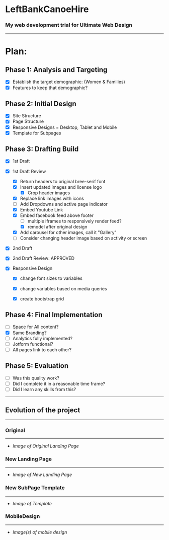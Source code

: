 # LeftBankCanoeHire
### My web development trial for Ultimate Web Design

---
# Plan:

## Phase 1: Analysis and Targeting

- [x] Establish the target demographic: (Women & Families)
- [x] Features to keep that demographic?

## Phase 2: Initial Design

- [x] Site Structure
- [x] Page Structure
- [x] Responsive Designs = Desktop, Tablet and Mobile
- [x] Template for Subpages

## Phase 3: Drafting Build

- [x] 1st Draft
- [x] 1st Draft Review
     - [x] Return headers to original bree-serif font
     - [x] Insert updated images and license logo
        - [x] Crop header images
     - [x] Replace link images with icons
     - [ ] Add Dropdowns and active page indicator
     - [x] Embed Youtube Link
     - [x] Embed facebook feed above footer
          - [ ] multiple iframes to responsively render feed?
          - [x] remodel after original design
     - [x] Add carousel for other images, call it "Gallery"
     - [ ] Consider changing header image based on activity or screen
- [x] 2nd Draft
- [x] 2nd Draft Review: APPROVED

- [x] Responsive Design
    - [x] change font sizes to variables
    - [x] change variables based on media queries
    - [x] create bootstrap grid


## Phase 4: Final Implementation

- [ ] Space for All content?
- [x] Same Branding?
- [ ] Analytics fully implemented?
- [ ] Jotform functional?
- [ ] All pages link to each other?

## Phase 5: Evaluation

- [ ] Was this quality work?
- [ ] Did I complete it in a reasonable time frame?
- [ ] Did I learn any skills from this?

---

## Evolution of the project
---

### Original 
---
- *Image of Original Landing Page* 
### New Landing Page
---
- *Image of New Landing Page*
### New SubPage Template
---
- *Image of Template*
### MobileDesign
---
- *Image(s) of mobile design*
